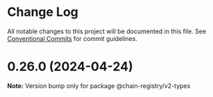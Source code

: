 # Change Log

All notable changes to this project will be documented in this file.
See [Conventional Commits](https://conventionalcommits.org) for commit guidelines.

# 0.26.0 (2024-04-24)

**Note:** Version bump only for package @chain-registry/v2-types
